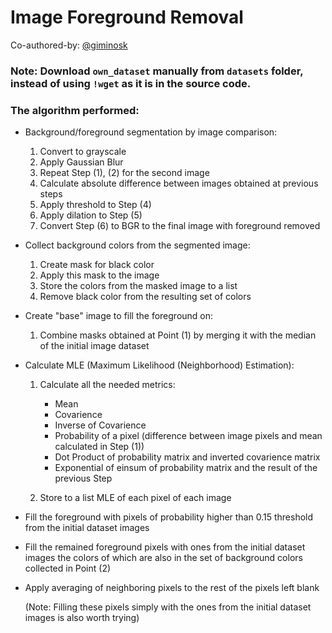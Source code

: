 # Image Foreground Removal

Co-authored-by: [@giminosk](https://github.com/Giminosk)

### Note: Download  `own_dataset` manually from `datasets` folder, instead of using `!wget` as it is in the source code.

### The algorithm performed:

- Background/foreground segmentation by image comparison:

  1. Convert to grayscale
  2. Apply Gaussian Blur
  3. Repeat Step (1), (2) for the second image
  4. Calculate absolute difference between images obtained at previous steps
  5. Apply threshold to Step (4)
  6. Apply dilation to Step (5)
  7. Convert Step (6) to BGR to the final image with foreground removed

- Collect background colors from the segmented image:
  
  1. Create mask for black color
  2. Apply this mask to the image
  3. Store the colors from the masked image to a list
  4. Remove black color from the resulting set of colors

- Create "base" image to fill the foreground on:

  1. Combine masks obtained at Point (1) by merging it with the median of the initial image dataset

- Calculate MLE (Maximum Likelihood (Neighborhood) Estimation):

  1. Calculate all the needed metrics:
  
      - Mean
      - Covarience
      - Inverse of Covarience
      - Probability of a pixel (difference between image pixels and mean calculated in Step (1))
      - Dot Product of probability matrix and inverted covarience matrix
      - Exponential of einsum of probability matrix and the result of the previous Step
     
  2. Store to a list MLE of each pixel of each image

- Fill the foreground with pixels of probability higher than 0.15 threshold from the initial dataset images

- Fill the remained foreground pixels with ones from the initial dataset images the colors of which are also in the set of background colors collected in Point (2)

- Apply averaging of neighboring pixels to the rest of the pixels left blank

  (Note: Filling these pixels simply with the ones from the initial dataset images is also worth trying)
